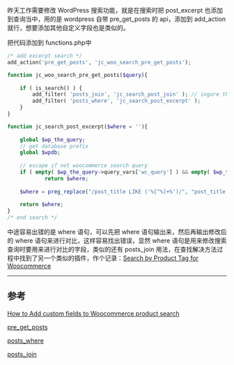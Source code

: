 <!-- title:WordPress 搜索添加自定义字段 -->
<!-- keywords:WordPress -->

昨天工作需要修改 WordPress 搜索功能，就是在搜索时把 post_excerpt 也添加到查询当中，用的是 wordpress 自带 pre_get_posts 的 api，添加到 add_action 就行，想要添加其他自定义字段也是类似的。

把代码添加到 functions.php中

```php
/* add excerpt search */
add_action('pre_get_posts', 'jc_woo_search_pre_get_posts');

function jc_woo_search_pre_get_posts($query){
 
    if ( is_search() ) {
        add_filter( 'posts_join', 'jc_search_post_join' ); // ingore this
        add_filter( 'posts_where', 'jc_search_post_excerpt' );
    }
}

function jc_search_post_excerpt($where = ''){
 
    global $wp_the_query;
    // get database prefix
    global $wpdb;
 
    // escape if not woocommerce search query
    if ( empty( $wp_the_query->query_vars['wc_query'] ) && empty( $wp_the_query->query_vars['s'] ) )
            return $where;
 
    $where = preg_replace("/post_title LIKE ('%[^%]+%')/", "post_title LIKE $1) OR (".$wpdb->prefix."posts.post_excerpt LIKE $1 ", $where);
 
    return $where;
}
/* end search */
```

中途容易出错的是 where 语句，可以先把 where 语句输出来，然后再输出修改后的 where 语句来进行对比，这样容易找出错误，显然 where 语句是用来修改搜索查询时要用来进行对比的字段，类似的还有 posts_join 用法，在查找解决方法过程中找到了另一个类似的插件，作个记录：[Search by Product Tag for Woocommerce](https://wordpress.org/support/view/plugin-reviews/search-by-product-tags-for-woocommerce)

---

## 参考

[How to Add custom fields to Woocommerce product search](http://jamescollings.co.uk/blog/extending-woocommerce-search-query-include-custom-fields/)

[pre_get_posts](https://codex.wordpress.org/Plugin_API/Action_Reference/pre_get_posts)

[posts_where](http://codex.wordpress.org/Plugin_API/Filter_Reference/posts_where)

[posts_join](http://codex.wordpress.org/Plugin_API/Filter_Reference/posts_join)
